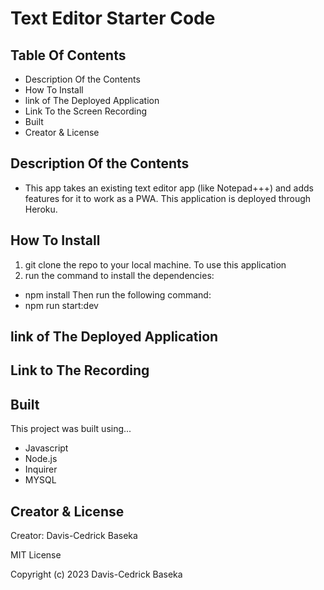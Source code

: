 # Text Editor Starter Code

## Table Of Contents
- Description Of the Contents
- How To Install
- link of The Deployed Application
- Link To the Screen Recording
- Built
- Creator & License

## Description Of the Contents
- This app takes an existing text editor app (like Notepad+++) and adds features for it to work as a PWA. This application is deployed through Heroku.

## How To Install
1. git clone the repo to your local machine. To use this application
2. run the command to install the dependencies:
- npm install Then run the following command:
- npm run start:dev

## link of The Deployed Application


## Link to The Recording



## Built

This project was built using...
- Javascript 
- Node.js 
- Inquirer 
- MYSQL

## Creator & License
Creator: Davis-Cedrick Baseka

MIT License

Copyright (c) 2023 Davis-Cedrick Baseka
